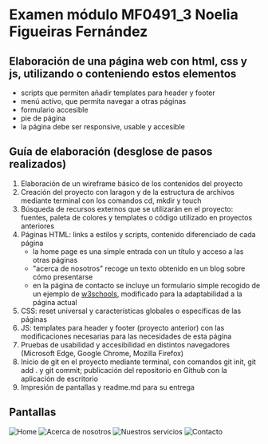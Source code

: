 # Examen módulo MF0491_3 Noelia Figueiras Fernández

## Elaboración de una página web con html, css y js, utilizando o conteniendo estos elementos

- scripts que permiten añadir templates para header y footer
- menú activo, que permita navegar a otras páginas
- formulario accesible
- pie de página
- la página debe ser responsive, usable y accesible

## Guía de elaboración (desglose de pasos realizados)

1. Elaboración de un wireframe básico de los contenidos del proyecto
2. Creación del proyecto con laragon y de la estructura de archivos mediante terminal con los comandos cd, mkdir y touch
3. Búsqueda de recursos externos que se utilizarán en el proyecto: fuentes, paleta de colores y templates o código utilizado en proyectos anteriores
4. Páginas HTML: links a estilos y scripts, contenido diferenciado de cada página
   - la home page es una simple entrada con un título y acceso a las otras páginas
   - "acerca de nosotros" recoge un texto obtenido en un blog sobre cómo presentarse
   - en la página de contacto se incluye un formulario simple recogido de un ejemplo de [w3schools](https://www.w3schools.com/), modificado para la adaptabilidad a la página actual
5. CSS: reset universal y características globales o específicas de las páginas
6. JS: templates para header y footer (proyecto anterior) con las modificaciones necesarias para las necesidades de esta página
7. Pruebas de usabilidad y accesibilidad en distintos navegadores (Microsoft Edge, Google Chrome, Mozilla Firefox)
8. Inicio de git en el proyecto mediante terminal, con comandos git init, git add . y git commit; publicación del repositorio en Github con la aplicación de escritorio
9. Impresión de pantallas y readme.md para su entrega

## Pantallas

![Home](../examen-noelia-3/img/home.png)
![Acerca de nosotros](../examen-noelia-3/img/acerca.png)
![Nuestros servicios](../examen-noelia-3/img/servicios.png)
![Contacto](../examen-noelia-3/img/contacto.png)
